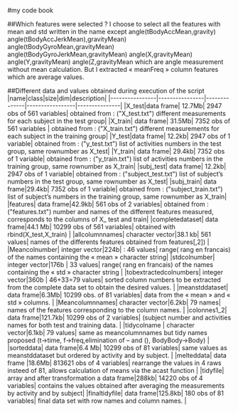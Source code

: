 #my code book


##Which features were selected ?
I choose to select all the features with mean and std written in the name except 
angle(tBodyAccMean,gravity) angle(tBodyAccJerkMean),gravityMean) angle(tBodyGyroMean,gravityMean) angle(tBodyGyroJerkMean,gravityMean) angle(X,gravityMean) angle(Y,gravityMean) angle(Z,gravityMean which are angle measurement without mean calculation. But I extracted « meanFreq » column  features which are average values.

##Different data and values obtained during execution of  the script
|name|class|size|dim|description|
|----------------|----------------|--------------|-----------------|---------------|
|X_test|data frame|	12.7Mb| 2947 obs of 561 variables|  obtained from : ("X_test.txt") different  measurements for each subject in the test group|
|X_train| data frame|	31.5Mb| 7352 obs of 561 variables | obtained from : ("X_train.txt") different  measurements for each subject in the training group|
|Y_test|data frame|	12.2kb| 2947 obs of 1 variable|  obtained from : ("y_test.txt") list of activities numbers in the test group, same rownumber as X_test|
|Y_train| data frame|	29.4kb| 7352 obs of 1 variable|  obtained from : ("y_train.txt") list of activities numbers in the training group, same rownumber as X_train|
|subj_test| data frame|	 12.2kb| 2947 obs of 1 variable|  obtained from : ("subject_test.txt") list of subject’s  numbers in the test group, same rownumber as X_test|
|subj_train| data frame|29.4kb| 7352 obs of 1 variable|  obtained from : ("subject_train.txt") list of subject’s numbers in the training group, same rownumber as X_train|
|features| data frame|42.9kb| 561 obs of 2 variables|  obtained from : ("features.txt") number and names of the different features measured, corresponds to the columns of X_ test and train|
|completedataset| data frame|44.1 Mb| 10299 obs of 561 variables|  obtained with rbind(X_test,X_train) |
|allcolumnnames| character vector|38.1 kb| 561 values| names of the differents features obtained from  features[,2]) |
|Meancolnumber| integer vector|224b| : 46 values| range( rang en francais) of the names  containing the « mean » character string|
|stdcolnumber| integer vector|176b | 33 values| range( rang en francais) of the names  containing the « std » character string |
|tobextractedcolnumbers| integer vector|360b | 46+33=79 values| sorted column numbers to be extracted from the complete data set to obtain the desired values. |
|meanstddataset| data frame|6.3Mb| 10299 obs. of 81 variables| data from the « mean » and « std » columns. |
|Meancolumnnames| character vector|6.2kb| 79 names| names of the features corresponding to the column names. |
|colonnes1_2| data frame|121.7kb| 10299 obs of 2 variables| (subject number and activities names for both test and training data. |
|tidycolname |  character vector|6.1kb| 79 values| same as meancolumnnames but tidy names proposed (t->time, f->freq,elimination of – and (), BodyBody->Body) |
|sorteddata| data frame|6.4 Mb|  10299 obs of 81 variables| same values as meanstddataset  but ordered by activity and by subject. |
|melteddata| data frame |18.6Mb| 813621 obs of 4 variables| rearrange the values in 4 raws insteed of 81, allows calculation of means via the acast function |
|tidyfile| array and after transformation a data frame|288kb| 14220 obs of 4 variables| contains the values obtained after averaging the measurements by activity and by subject|
|finaltidyfile| data frame|125.8kb| 180 obs of 81 variables| final data set with row names and column names. |
